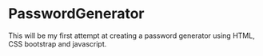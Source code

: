 # PasswordGenerator

This will be my first attempt at creating a password generator using HTML, CSS bootstrap and javascript.
